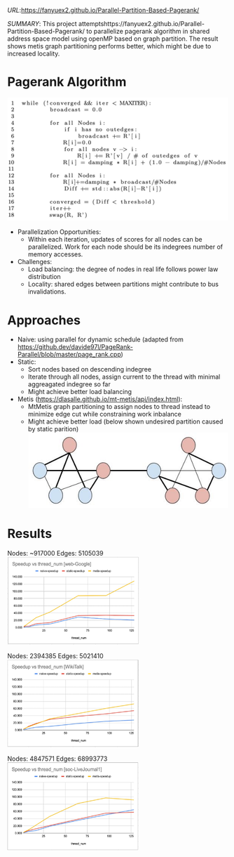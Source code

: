 _URL_:https://fanyuex2.github.io/Parallel-Partition-Based-Pagerank/

_SUMMARY_: This project attemptshttps://fanyuex2.github.io/Parallel-Partition-Based-Pagerank/ to parallelize pagerank algorithm in shared address space model using openMP based on graph partition. The result shows metis graph partitioning performs better, which might be due to increased locality.

# Pagerank Algorithm

![Image](images/page_rank_basic.jpg)

- Parallelization Opportunities:
  - Within each iteration, updates of scores for all nodes can be parallelized. Work for each node should be its indegrees number of memory accesses.
- Challenges:
  - Load balancing: the degree of nodes in real life follows power law distribution
  - Locality: shared edges between partitions might contribute to bus invalidations.

# Approaches

- Naive: using parallel for dynamic schedule (adapted from https://github.dev/davide97l/PageRank-Parallel/blob/master/page_rank.cpp)
- Static:
  - Sort nodes based on descending indegree
  - Iterate through all nodes, assign current to the thread with minimal aggreagated indegree so far
  - Might achieve better load balancing
- Metis (https://dlasalle.github.io/mt-metis/api/index.html):
  - MtMetis graph partitioning to assign nodes to thread instead to minimize edge cut while constraining work inbalance
  - Might achieve better load (below shown undesired partition caused by static parition)
    ![Image](images/static_nonlocal.jpg)

# Results

Nodes: ~917000 Edges: 5105039
<img src="images/web-Google.jpg"  width="300" height="200">

Nodes: 2394385 Edges: 5021410
<img src="images/wikiTalk.jpg"  width="300" height="200">

Nodes: 4847571 Edges: 68993773
<img src="images/soc.jpg"  width="300" height="200">
